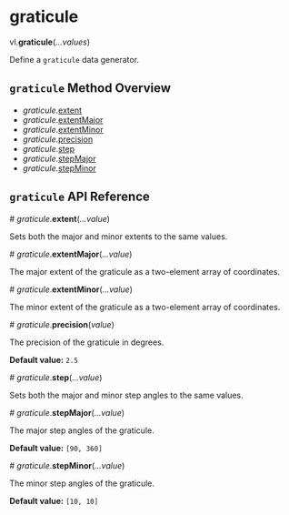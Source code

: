 # graticule

vl.<b>graticule</b>(<em>...values</em>)

Define a <code>graticule</code> data generator.

## <code>graticule</code> Method Overview

* <em>graticule</em>.<a href="#extent">extent</a>
* <em>graticule</em>.<a href="#extentMajor">extentMajor</a>
* <em>graticule</em>.<a href="#extentMinor">extentMinor</a>
* <em>graticule</em>.<a href="#precision">precision</a>
* <em>graticule</em>.<a href="#step">step</a>
* <em>graticule</em>.<a href="#stepMajor">stepMajor</a>
* <em>graticule</em>.<a href="#stepMinor">stepMinor</a>

## <code>graticule</code> API Reference

<a name="extent">#</a>
<em>graticule</em>.<b>extent</b>(<em>...value</em>)

Sets both the major and minor extents to the same values.

<a name="extentMajor">#</a>
<em>graticule</em>.<b>extentMajor</b>(<em>...value</em>)

The major extent of the graticule as a two-element array of coordinates.

<a name="extentMinor">#</a>
<em>graticule</em>.<b>extentMinor</b>(<em>...value</em>)

The minor extent of the graticule as a two-element array of coordinates.

<a name="precision">#</a>
<em>graticule</em>.<b>precision</b>(<em>value</em>)

The precision of the graticule in degrees.

__Default value:__ `2.5`

<a name="step">#</a>
<em>graticule</em>.<b>step</b>(<em>...value</em>)

Sets both the major and minor step angles to the same values.

<a name="stepMajor">#</a>
<em>graticule</em>.<b>stepMajor</b>(<em>...value</em>)

The major step angles of the graticule.


__Default value:__ `[90, 360]`

<a name="stepMinor">#</a>
<em>graticule</em>.<b>stepMinor</b>(<em>...value</em>)

The minor step angles of the graticule.

__Default value:__ `[10, 10]`

